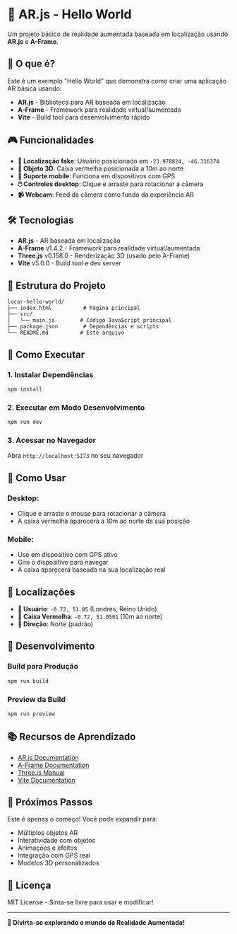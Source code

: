 # 🎯 AR.js - Hello World

Um projeto básico de realidade aumentada baseada em localização usando **AR.js** e **A-Frame**.

## 🚀 **O que é?**

Este é um exemplo "Hello World" que demonstra como criar uma aplicação AR básica usando:
- **AR.js** - Biblioteca para AR baseada em localização
- **A-Frame** - Framework para realidade virtual/aumentada
- **Vite** - Build tool para desenvolvimento rápido

## 🎮 **Funcionalidades**

- **📍 Localização fake**: Usuário posicionado em `-23.978824, -46.316374`
- **🎲 Objeto 3D**: Caixa vermelha posicionada a 10m ao norte
- **📱 Suporte mobile**: Funciona em dispositivos com GPS
- **🖱️ Controles desktop**: Clique e arraste para rotacionar a câmera
- **📹 Webcam**: Feed da câmera como fundo da experiência AR

## 🛠️ **Tecnologias**

- **AR.js** - AR baseada em localização
- **A-Frame** v1.4.2 - Framework para realidade virtual/aumentada
- **Three.js** v0.158.0 - Renderização 3D (usado pelo A-Frame)
- **Vite** v5.0.0 - Build tool e dev server

## 📁 **Estrutura do Projeto**

```
locar-hello-world/
├── index.html          # Página principal
├── src/
│   └── main.js        # Código JavaScript principal
├── package.json        # Dependências e scripts
└── README.md          # Este arquivo
```

## 🚀 **Como Executar**

### 1. **Instalar Dependências**
```bash
npm install
```

### 2. **Executar em Modo Desenvolvimento**
```bash
npm run dev
```

### 3. **Acessar no Navegador**
Abra `http://localhost:5173` no seu navegador

## 📱 **Como Usar**

### **Desktop:**
- Clique e arraste o mouse para rotacionar a câmera
- A caixa vermelha aparecerá a 10m ao norte da sua posição

### **Mobile:**
- Use em dispositivo com GPS ativo
- Gire o dispositivo para navegar
- A caixa aparecerá baseada na sua localização real

## 🎯 **Localizações**

- **👤 Usuário**: `-0.72, 51.05` (Londres, Reino Unido)
- **🎲 Caixa Vermelha**: `-0.72, 51.0501` (10m ao norte)
- **🧭 Direção**: Norte (padrão)

## 🔧 **Desenvolvimento**

### **Build para Produção**
```bash
npm run build
```

### **Preview da Build**
```bash
npm run preview
```

## 📚 **Recursos de Aprendizado**

- [AR.js Documentation](https://ar-js-org.github.io/AR.js/)
- [A-Frame Documentation](https://aframe.io/docs/)
- [Three.js Manual](https://threejs.org/manual/)
- [Vite Documentation](https://vitejs.dev/)

## 🌟 **Próximos Passos**

Este é apenas o começo! Você pode expandir para:
- Múltiplos objetos AR
- Interatividade com objetos
- Animações e efeitos
- Integração com GPS real
- Modelos 3D personalizados

## 📄 **Licença**

MIT License - Sinta-se livre para usar e modificar!

---

**🎉 Divirta-se explorando o mundo da Realidade Aumentada!**
